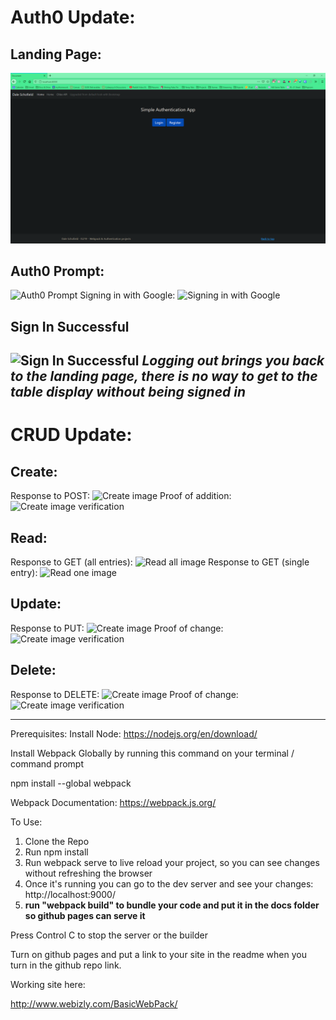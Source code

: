 # Auth0 Update:
## Landing Page:
![Landing Page](images/Landing%20Page.png)
## Auth0 Prompt:
![Auth0 Prompt](images/Auth0%20prompt.png)
Signing in with Google:
![Signing in with Google](images/signing%20in%20with%20google.png)
## Sign In Successful
![Sign In Successful](images/Signed%20in%20successfully.png)
*Logging out brings you back to the landing page, there is no way to get to the table display without being signed in*
---
# CRUD Update:
## Create:
Response to POST:
![Create image](images/POST%20response.png)
Proof of addition:
![Create image verification](images/POST%20proof%20of%20change.png)
## Read:
Response to GET (all entries):
![Read all image](images/GET%20all.png)
Response to GET (single entry):
![Read one image](images/GET%20single.png)
## Update:
Response to PUT:
![Create image](images/PUT%20response.png)
Proof of change:
![Create image verification](images/PUT%20proof%20of%20change.png)
## Delete:
Response to DELETE:
![Create image](images/DELETE%20response.png)
Proof of change:
![Create image verification](images/DELETE%20proof%20of%20change.png)
___
Prerequisites:
Install Node:
https://nodejs.org/en/download/


Install Webpack Globally by running this command on your terminal / command prompt

npm install --global webpack

Webpack Documentation: https://webpack.js.org/

To Use:

1.  Clone the Repo
2.  Run npm install
3.  Run webpack serve to live reload your project, so you can see changes without refreshing the browser
4.  Once it's running you can go to the dev server and see your changes: http://localhost:9000/
5.  **run "webpack build" to bundle your code and put it in the docs folder so github pages can serve it**

Press Control C to stop the server or the builder

Turn on github pages and put a link to your site in the readme when you turn in the github repo link.

Working site here:

http://www.webizly.com/BasicWebPack/

